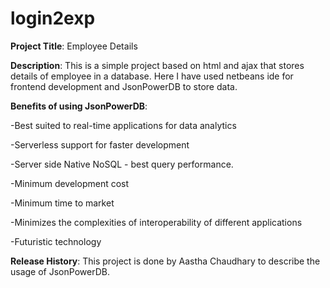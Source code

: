 # login2exp

**Project Title**: Employee Details

**Description**: 
This is a simple project based on html and ajax that stores details of employee in a database. 
Here I have used netbeans ide for frontend development and JsonPowerDB to store data. 

**Benefits of using JsonPowerDB**:

-Best suited to real-time applications for data analytics

-Serverless support for faster development

-Server side Native NoSQL - best query performance.

-Minimum development cost

-Minimum time to market

-Minimizes the complexities of interoperability of different applications

-Futuristic technology

**Release History**:
This project is done by Aastha Chaudhary to describe the usage of JsonPowerDB.

